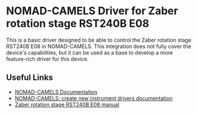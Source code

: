 # NOMAD-CAMELS Driver for Zaber rotation stage RST240B E08

This is a basic driver designed to be able to control the Zaber rotation stage
RST240B E08 in NOMAD-CAMELS. This integration does not fully cover the device's
capabilities, but it can be used as a base to develop a more feature-rich driver
for this device.

## Useful Links

- [NOMAD-CAMELS Documentation](https://fau-lap.github.io/NOMAD-CAMELS/index.html)
- [NOMAD-CAMELS: create new instrument drivers documentation](https://fau-lap.github.io/NOMAD-CAMELS/doc/programmers_guide/instrument_drivers.html)
- [Zaber rotation stage RST240B E08 manual](https://www.zaber.com/manuals/X-RST240-E)
